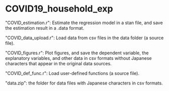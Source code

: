 # COVID19_household_exp

"COVID_estimation.r": Estimate the regression model in a stan file, and save the estimation result in a .data format.

"COVID_data_upload.r": Load data from csv files in the data folder (a source file).

"COVID_figures.r": Plot figures, and save the dependent variable, the explanatory variables, and other data in csv formats without Japanese characters that appear in the original data sources.

"COVID_def_func.r": Load user-defined functions (a source file).

"data.zip": the folder for data files with Japanese characters in csv formats.
